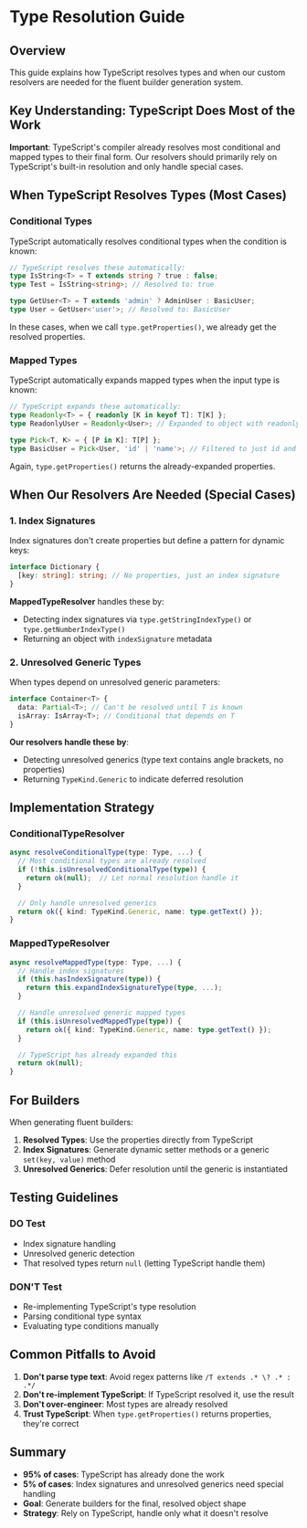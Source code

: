 # Type Resolution Guide

## Overview

This guide explains how TypeScript resolves types and when our custom resolvers
are needed for the fluent builder generation system.

## Key Understanding: TypeScript Does Most of the Work

**Important**: TypeScript's compiler already resolves most conditional and
mapped types to their final form. Our resolvers should primarily rely on
TypeScript's built-in resolution and only handle special cases.

## When TypeScript Resolves Types (Most Cases)

### Conditional Types

TypeScript automatically resolves conditional types when the condition is known:

```typescript
// TypeScript resolves these automatically:
type IsString<T> = T extends string ? true : false;
type Test = IsString<string>; // Resolved to: true

type GetUser<T> = T extends 'admin' ? AdminUser : BasicUser;
type User = GetUser<'user'>; // Resolved to: BasicUser
```

In these cases, when we call `type.getProperties()`, we already get the resolved
properties.

### Mapped Types

TypeScript automatically expands mapped types when the input type is known:

```typescript
// TypeScript expands these automatically:
type Readonly<T> = { readonly [K in keyof T]: T[K] };
type ReadonlyUser = Readonly<User>; // Expanded to object with readonly properties

type Pick<T, K> = { [P in K]: T[P] };
type BasicUser = Pick<User, 'id' | 'name'>; // Filtered to just id and name
```

Again, `type.getProperties()` returns the already-expanded properties.

## When Our Resolvers Are Needed (Special Cases)

### 1. Index Signatures

Index signatures don't create properties but define a pattern for dynamic keys:

```typescript
interface Dictionary {
  [key: string]: string; // No properties, just an index signature
}
```

**MappedTypeResolver** handles these by:

- Detecting index signatures via `type.getStringIndexType()` or
  `type.getNumberIndexType()`
- Returning an object with `indexSignature` metadata

### 2. Unresolved Generic Types

When types depend on unresolved generic parameters:

```typescript
interface Container<T> {
  data: Partial<T>; // Can't be resolved until T is known
  isArray: IsArray<T>; // Conditional that depends on T
}
```

**Our resolvers handle these by**:

- Detecting unresolved generics (type text contains angle brackets, no
  properties)
- Returning `TypeKind.Generic` to indicate deferred resolution

## Implementation Strategy

### ConditionalTypeResolver

```typescript
async resolveConditionalType(type: Type, ...) {
  // Most conditional types are already resolved
  if (!this.isUnresolvedConditionalType(type)) {
    return ok(null);  // Let normal resolution handle it
  }

  // Only handle unresolved generics
  return ok({ kind: TypeKind.Generic, name: type.getText() });
}
```

### MappedTypeResolver

```typescript
async resolveMappedType(type: Type, ...) {
  // Handle index signatures
  if (this.hasIndexSignature(type)) {
    return this.expandIndexSignatureType(type, ...);
  }

  // Handle unresolved generic mapped types
  if (this.isUnresolvedMappedType(type)) {
    return ok({ kind: TypeKind.Generic, name: type.getText() });
  }

  // TypeScript has already expanded this
  return ok(null);
}
```

## For Builders

When generating fluent builders:

1. **Resolved Types**: Use the properties directly from TypeScript
2. **Index Signatures**: Generate dynamic setter methods or a generic
   `set(key, value)` method
3. **Unresolved Generics**: Defer resolution until the generic is instantiated

## Testing Guidelines

### DO Test

- Index signature handling
- Unresolved generic detection
- That resolved types return `null` (letting TypeScript handle them)

### DON'T Test

- Re-implementing TypeScript's type resolution
- Parsing conditional type syntax
- Evaluating type conditions manually

## Common Pitfalls to Avoid

1. **Don't parse type text**: Avoid regex patterns like
   `/T extends .* \? .* : .*/`
2. **Don't re-implement TypeScript**: If TypeScript resolved it, use the result
3. **Don't over-engineer**: Most types are already resolved
4. **Trust TypeScript**: When `type.getProperties()` returns properties, they're
   correct

## Summary

- **95% of cases**: TypeScript has already done the work
- **5% of cases**: Index signatures and unresolved generics need special
  handling
- **Goal**: Generate builders for the final, resolved object shape
- **Strategy**: Rely on TypeScript, handle only what it doesn't resolve
